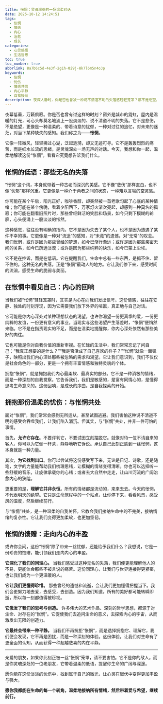 ```yaml
---
title: 怅惘：灵魂深处的一场温柔对话
date: 2025-10-12 14:24:51
tags:
  - 怅惘
  - 情感
  - 内心
  - 治愈
  - 成长
categories:
  - 心灵感悟
  - 生活哲思
toc: true
toc_number: true
abbrlink: 8a7b6c5d-4e3f-2g1h-0i9j-8k7l6m5n4o3p
keywords:
  - 怅惘
  - 忧伤
  - 情感共鸣
  - 内心平静
  - 自我接纳
description: 夜深人静时，你是否也曾被一种说不清道不明的失落感轻轻笼罩？那不是绝望，而是一种温柔的、带着诗意的忧伤，我们称之为‘怅惘’。它像一场无声的对话，触及我们内心最柔软的角落，提醒我们生命的丰盛与无常。这篇文章将带你走进‘怅惘’的世界，学会如何拥抱这份独特的情感，从中汲取力量，让心灵在微光中找到慰藉与成长。
---
```


夜幕低垂，万籁俱寂。你是否也曾有过这样的时刻？窗外是城市的霓虹，屋内是温暖的灯光，可心头却莫名地涌上一股淡淡的、说不清道不明的失落。它不是悲伤，不是绝望，更像是一种温柔的、带着诗意的忧郁，一种对过往的追忆，对未来的迷茫，对当下某种缺失的感知。我们称之为——**怅惘**。

它像一阵微风，轻轻拂过心湖，泛起涟漪，却又无迹可寻。它不是轰轰烈烈的痛苦，而是细水长流的思绪，是灵魂深处一场无声的对话。今天，我想和你一起，温柔地解读这份“怅惘”，看看它究竟想告诉我们什么。

## 怅惘的低语：那些无名的失落

“怅惘”这个词，本身就带着一种古老而深沉的美感。它不像“悲伤”那样直白，也不像“忧郁”那样沉重。它更像是一种介于两者之间的状态，一种难以言喻的空灵感。

你可能在某个午后，阳光正好，咖啡香醇，却突然被一首老歌勾起了心底的某种情绪；你可能在某个傍晚，看着夕阳西下，万家灯火渐次亮起，却感到一种莫名的孤寂；你可能在翻看旧照片时，那些曾经鲜活的笑脸和场景，如今只剩下模糊的轮廓，心头便涌上一股淡淡的怅然。

这种感觉，往往没有明确的指向。它不是因为失去了某个人，也不是因为遭遇了某件不幸的事。它更像是一种对“流逝”的感知，对“未竟”的遗憾，对“无常”的叹息。我们怅惘，或许是因为那些曾经的梦想，如今已渐行渐远；或许是因为那些亲密无间的关系，如今已疏远淡漠；或许是因为那些纯粹的快乐，如今已蒙上尘埃。

它不是在控诉，而是在低语。它在提醒我们，生命中总有一些东西，是抓不住、留不住的。这种无名的失落，正是“怅惘”最动人的地方。它让我们停下来，感受时间的流淌，感受生命的脆弱与美丽。

## 在怅惘中看见自己：内心的回响

当我们被“怅惘”轻轻笼罩时，其实是内心在向我们发出信号。这份情感，往往在安静、独处的时刻浮现，因为它需要我们放下外界的喧嚣，真正地与自己对话。

它可能是你内心深处对某种理想状态的渴望。也许你渴望一份更真挚的爱，一份更纯粹的友谊，一份更有意义的事业。当现实与这些渴望产生落差时，“怅惘”便悄然来临。它不是在指责现实的不足，而是在温柔地提醒你，你内心深处依然有那些美好的向往。

它也可能是你对自我价值的重新审视。在忙碌的生活中，我们常常忘记了问自己：“我真正想要的是什么？”“我是否活成了自己喜欢的样子？”“怅惘”就像一面镜子，映照出我们内心深处那些被忽略的需求和渴望。它让我们意识到，我们不仅仅是社会角色的一部分，更是一个拥有丰富情感和独特灵魂的个体。

拥抱“怅惘”，就是拥抱我们内心最柔软、最真实的部分。它不是一种消极的情绪，而是一种深刻的自我觉察。它告诉我们，我们是敏感的，是富有同情心的，是懂得思考生命意义的。这份回响，是成长的序曲，是自我探索的开始。

## 拥抱那份温柔的忧伤：与怅惘共处

面对“怅惘”，我们常常会感到无所适从，甚至试图逃避。我们害怕这种说不清道不明的感受会吞噬我们，让我们陷入消沉。但其实，与“怅惘”共处，并非一件可怕的事情。

首先，**允许它存在**。不要评判它，不要试图立刻摆脱它。就像对待一位不请自来的客人，你可以为它倒一杯茶，静静地听它诉说。承认自己此刻正感到一丝怅惘，这本身就是一种力量。

其次，**为它找到出口**。你可以尝试将这份感受写下来，无论是日记、诗歌，还是随笔，文字的力量能帮助我们梳理思绪，让模糊的情绪变得清晰。你也可以选择听一些舒缓的音乐，让旋律承载你的心绪；或者去大自然中走走，让山川河流的广阔治愈内心的狭隘。

更重要的是，**理解它并非永恒**。所有的情绪都是流动的，来来去去。今天的怅惘，不代表明天的绝望。它只是生命旅程中的一个站点，让你停下来，看看风景，感受风的温度，然后继续前行。

与“怅惘”共处，是一种温柔的自我关怀。它教会我们接纳生命中的不完美，接纳情绪的复杂性。它让我们变得更加柔软，也更加坚韧。

## 怅惘的馈赠：走向内心的丰盈

或许你会问，这份“怅惘”除了带来一丝忧郁，还能给予我们什么？我想说，它是一份珍贵的馈赠，能引领我们走向内心的丰盈。

**它深化了我们的同理心。** 当我们感受过这种无名的失落，我们便更能理解他人的不易，更能体会那些不被言说的痛苦。这份同理心，让我们与世界连接得更紧密，也让我们成为一个更温暖的人。

**它让我们更懂得珍惜。** 那些曾经的遗憾和流逝，会让我们更加懂得把握当下。我们会更努力地去爱，去感受，去创造。因为我们知道，所有的美好都可能转瞬即逝，所以每一刻都值得被珍视。

**它激发了我们的思考与创造。** 许多伟大的艺术作品、深刻的哲学思想，都源于对生命、对存在的“怅惘”。它促使我们去追问生命的意义，去探索内心的宇宙，从而激发出无限的创造力。

**它最终会带来一种平静。** 当我们不再抗拒“怅惘”，而是选择拥抱它、理解它，我们便会发现，它不再是困扰，而是一种深刻的体验。这份体验，让我们对生命有了更全面的认知，从而获得一种超越悲喜的内在平静。

---

亲爱的朋友，如果你此刻正被一丝“怅惘”笼罩，请不要害怕。它不是你的敌人，而是你灵魂深处的一位老朋友，它带着温柔的低语，提醒你生命的广阔与深邃。

愿你能在这份淡淡的忧伤中，找到属于自己的微光，让心灵在起伏中变得更加丰盈与强大。

**愿你我都能在生命的每一个转角，温柔地接纳所有情绪，然后带着爱与希望，继续前行。**